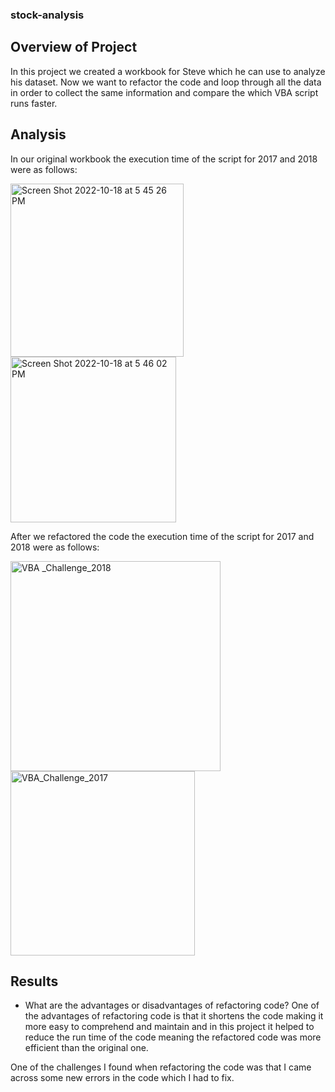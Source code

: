 ### stock-analysis

 ## Overview of Project
 In this project we created a workbook for Steve which he can use to analyze his dataset. Now we want to refactor the code and loop through all the data in order to collect the same information and compare the which VBA script runs faster.
 
 ## Analysis
 In our original workbook the execution time of the script for 2017 and 2018 were as follows: 
 
 <img width="277" alt="Screen Shot 2022-10-18 at 5 45 26 PM" src="https://user-images.githubusercontent.com/44278585/196552954-0f09ac2e-f9d6-40ec-88d0-579c134c4c30.png">
<img width="265" alt="Screen Shot 2022-10-18 at 5 46 02 PM" src="https://user-images.githubusercontent.com/44278585/196552979-a2daed15-2cee-4818-8cbc-1fe439520021.png">

After we refactored the code the execution time of the script for 2017 and 2018 were as follows:

<img width="336" alt="VBA _Challenge_2018" src="https://user-images.githubusercontent.com/44278585/196553853-6e549fb1-25b4-4a4f-bde2-38d9616e3630.png">
<img width="295" alt="VBA_Challenge_2017" src="https://user-images.githubusercontent.com/44278585/196553887-cd26bef5-a09f-44d1-ae58-7f53f03d38dd.png">


## Results 

- What are the advantages or disadvantages of refactoring code?
One of the advantages of refactoring code is that it shortens the code making it more easy to comprehend and maintain and in this project it helped to reduce the run time of the code meaning the refactored code was more efficient than the original one. 

One of the challenges I found when refactoring the code was that I came across some new errors in the code which I had to fix.





